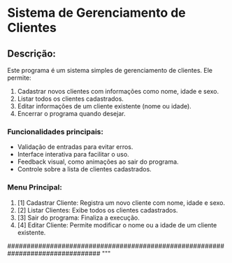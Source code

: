 
# Sistema de Gerenciamento de Clientes

## Descrição:
Este programa é um sistema simples de gerenciamento de clientes. Ele permite:
1. Cadastrar novos clientes com informações como nome, idade e sexo.
2. Listar todos os clientes cadastrados.
3. Editar informações de um cliente existente (nome ou idade).
4. Encerrar o programa quando desejar.

### Funcionalidades principais:
- Validação de entradas para evitar erros.
- Interface interativa para facilitar o uso.
- Feedback visual, como animações ao sair do programa.
- Controle sobre a lista de clientes cadastrados.

### Menu Principal:
1. [1] Cadastrar Cliente: Registra um novo cliente com nome, idade e sexo.
2. [2] Listar Clientes: Exibe todos os clientes cadastrados.
3. [3] Sair do programa: Finaliza a execução.
4. [4] Editar Cliente: Permite modificar o nome ou a idade de um cliente existente.

################################################################################
"""
